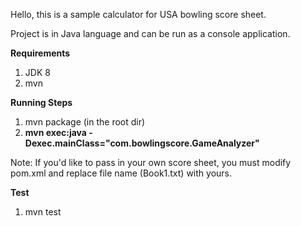 Hello, this is a sample calculator for USA bowling 
score sheet. 

Project is in Java language and can be run as a console application.

**Requirements**
1. JDK 8
2. mvn

**Running Steps**

1. mvn package (in the root dir)
2. **mvn exec:java -Dexec.mainClass="com.bowlingscore.GameAnalyzer"**

Note: If you'd like to pass in your own score sheet, you must
modify pom.xml and replace file name (Book1.txt) with yours.

**Test**
1. mvn test